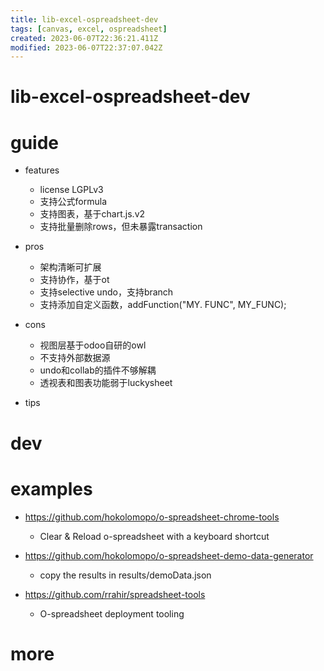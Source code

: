```yaml
---
title: lib-excel-ospreadsheet-dev
tags: [canvas, excel, ospreadsheet]
created: 2023-06-07T22:36:21.411Z
modified: 2023-06-07T22:37:07.042Z
---
```


# lib-excel-ospreadsheet-dev

# guide

- features
  - license LGPLv3
  - 支持公式formula
  - 支持图表，基于chart.js.v2
  - 支持批量删除rows，但未暴露transaction

- pros
  - 架构清晰可扩展
  - 支持协作，基于ot
  - 支持selective undo，支持branch
  - 支持添加自定义函数，addFunction("MY. FUNC", MY_FUNC); 

- cons
  - 视图层基于odoo自研的owl
  - 不支持外部数据源
  - undo和collab的插件不够解耦
  - 透视表和图表功能弱于luckysheet

- tips
# dev

# examples
- https://github.com/hokolomopo/o-spreadsheet-chrome-tools
  - Clear & Reload o-spreadsheet with a keyboard shortcut

- https://github.com/hokolomopo/o-spreadsheet-demo-data-generator
  - copy the results in results/demoData.json

- https://github.com/rrahir/spreadsheet-tools
  - O-spreadsheet deployment tooling
# more
